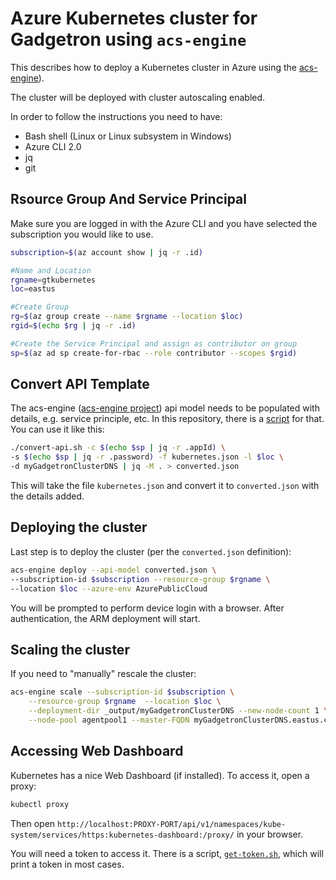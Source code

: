 Azure Kubernetes cluster for Gadgetron using `acs-engine`
=========================================================

This describes how to deploy a Kubernetes cluster in Azure using the [acs-engine](https://github.com/Azure/acs-engine)).

The cluster will be deployed with cluster autoscaling enabled.

In order to follow the instructions you need to have:

* Bash shell (Linux or Linux subsystem in Windows)
* Azure CLI 2.0
* jq
* git

Rsource Group And Service Principal
------------------------------------

Make sure you are logged in with the Azure CLI and you have selected the subscription you would like to use. 

```bash
subscription=$(az account show | jq -r .id)

#Name and Location
rgname=gtkubernetes
loc=eastus

#Create Group
rg=$(az group create --name $rgname --location $loc)
rgid=$(echo $rg | jq -r .id)

#Create the Service Principal and assign as contributor on group
sp=$(az ad sp create-for-rbac --role contributor --scopes $rgid)
```

Convert API Template
--------------------

The acs-engine ([acs-engine project](https://github.com/Azure/acs-engine)) api model needs to be populated with details, e.g. service principle, etc. In this repository, there is a [script](convert-api.sh) for that. You can use it like this:

```bash
./convert-api.sh -c $(echo $sp | jq -r .appId) \
-s $(echo $sp | jq -r .password) -f kubernetes.json -l $loc \
-d myGadgetronClusterDNS | jq -M . > converted.json
```

This will take the file `kubernetes.json` and convert it to `converted.json` with the details added. 


Deploying the cluster
---------------------

Last step is to deploy the cluster (per the `converted.json` definition):

```bash
acs-engine deploy --api-model converted.json \
--subscription-id $subscription --resource-group $rgname \
--location $loc --azure-env AzurePublicCloud
```

You will be prompted to perform device login with a browser. After authentication, the ARM deployment will start.

Scaling the cluster
--------------------

If you need to "manually" rescale the cluster:

```bash
acs-engine scale --subscription-id $subscription \
    --resource-group $rgname  --location $loc \
    --deployment-dir _output/myGadgetronClusterDNS --new-node-count 1 \
    --node-pool agentpool1 --master-FQDN myGadgetronClusterDNS.eastus.cloudapp.azure.com
```

Accessing Web Dashboard
------------------------

Kubernetes has a nice Web Dashboard (if installed). To access it, open a proxy:

```bash
kubectl proxy
```

Then open `http://localhost:PROXY-PORT/api/v1/namespaces/kube-system/services/https:kubernetes-dashboard:/proxy/` in your browser. 

You will need a token to access it. There is a script, [`get-token.sh`](get-token.sh), which will print a token in most cases.

